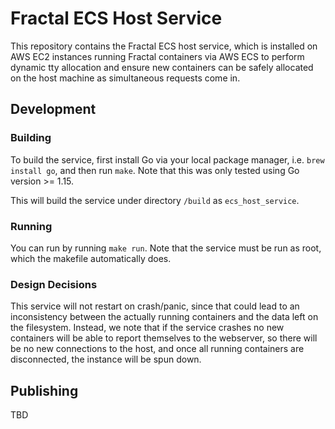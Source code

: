 # Fractal ECS Host Service

This repository contains the Fractal ECS host service, which is installed on AWS EC2 instances running Fractal containers via AWS ECS to perform dynamic tty allocation and ensure new containers can be safely allocated on the host machine as simultaneous requests come in.

## Development

### Building 

To build the service, first install Go via your local package manager, i.e. `brew install go`, and then run `make`. Note that this was only tested using Go version >= 1.15. 

This will build the service under directory `/build` as `ecs_host_service`. 

### Running

You can run by running `make run`. Note that the service must be run as root, which the makefile automatically does. 

### Design Decisions

This service will not restart on crash/panic, since that could lead to an inconsistency between the actually running containers and the data left on the filesystem. Instead, we note that if the service crashes no new containers will be able to report themselves to the webserver, so there will be no new connections to the host, and once all running containers are disconnected, the instance will be spun down. 

## Publishing

TBD
